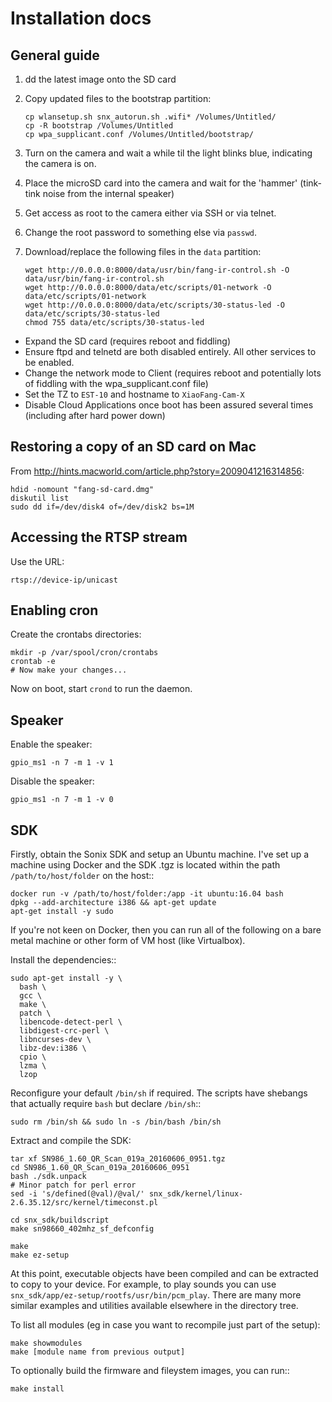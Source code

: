 # Installation docs

## General guide

1. dd the latest image onto the SD card

1. Copy updated files to the bootstrap partition:

       cp wlansetup.sh snx_autorun.sh .wifi* /Volumes/Untitled/
       cp -R bootstrap /Volumes/Untitled
       cp wpa_supplicant.conf /Volumes/Untitled/bootstrap/

1. Turn on the camera and wait a while til the light blinks blue, indicating
   the camera is on.

1. Place the microSD card into the camera and wait for the 'hammer' (tink-tink
   noise from the internal speaker)

1. Get access as root to the camera either via SSH or via telnet.

1. Change the root password to something else via `passwd`.

1. Download/replace the following files in the `data` partition:

       wget http://0.0.0.0:8000/data/usr/bin/fang-ir-control.sh -O data/usr/bin/fang-ir-control.sh
       wget http://0.0.0.0:8000/data/etc/scripts/01-network -O data/etc/scripts/01-network
       wget http://0.0.0.0:8000/data/etc/scripts/30-status-led -O data/etc/scripts/30-status-led
       chmod 755 data/etc/scripts/30-status-led

* Expand the SD card (requires reboot and fiddling)
* Ensure ftpd and telnetd are both disabled entirely. All other services to be
  enabled.
* Change the network mode to Client (requires reboot and potentially lots of
  fiddling with the wpa_supplicant.conf file)
* Set the TZ to `EST-10` and hostname to `XiaoFang-Cam-X`
* Disable Cloud Applications once boot has been assured several times
  (including after hard power down)

## Restoring a copy of an SD card on Mac

From http://hints.macworld.com/article.php?story=2009041216314856:

    hdid -nomount "fang-sd-card.dmg"
    diskutil list
    sudo dd if=/dev/disk4 of=/dev/disk2 bs=1M

## Accessing the RTSP stream

Use the URL:

    rtsp://device-ip/unicast

## Enabling cron

Create the crontabs directories:

    mkdir -p /var/spool/cron/crontabs
    crontab -e
    # Now make your changes...

Now on boot, start `crond` to run the daemon.

## Speaker

Enable the speaker:

    gpio_ms1 -n 7 -m 1 -v 1

Disable the speaker:

    gpio_ms1 -n 7 -m 1 -v 0

## SDK

Firstly, obtain the Sonix SDK and setup an Ubuntu machine.
I've set up a machine using Docker and the SDK .tgz is located within the path
`/path/to/host/folder` on the host::

    docker run -v /path/to/host/folder:/app -it ubuntu:16.04 bash
    dpkg --add-architecture i386 && apt-get update
    apt-get install -y sudo

If you're not keen on Docker, then you can run all of the following on a
bare metal machine or other form of VM host (like Virtualbox).

Install the dependencies::

    sudo apt-get install -y \
      bash \
      gcc \
      make \
      patch \
      libencode-detect-perl \
      libdigest-crc-perl \
      libncurses-dev \
      libz-dev:i386 \
      cpio \
      lzma \
      lzop

Reconfigure your default `/bin/sh` if required.  The scripts have shebangs
that actually require `bash` but declare `/bin/sh`::

    sudo rm /bin/sh && sudo ln -s /bin/bash /bin/sh

Extract and compile the SDK:

    tar xf SN986_1.60_QR_Scan_019a_20160606_0951.tgz
    cd SN986_1.60_QR_Scan_019a_20160606_0951
    bash ./sdk.unpack
    # Minor patch for perl error
    sed -i 's/defined(@val)/@val/' snx_sdk/kernel/linux-2.6.35.12/src/kernel/timeconst.pl

    cd snx_sdk/buildscript
    make sn98660_402mhz_sf_defconfig

    make
    make ez-setup

At this point, executable objects have been compiled and can be extracted
to copy to your device.  For example, to play sounds you can use
`snx_sdk/app/ez-setup/rootfs/usr/bin/pcm_play`. There are many more similar
examples and utilities available elsewhere in the directory tree.

To list all modules (eg in case you want to recompile just part of the setup):

    make showmodules
    make [module name from previous output]

To optionally build the firmware and fileystem images, you can run::

    make install

